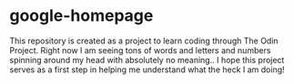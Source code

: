 # google-homepage 
This repository is created as a project to learn coding through The Odin Project. Right now I am seeing tons of words and letters and numbers spinning around my head with absolutely no meaning.. I hope this project serves as a first step in helping me understand what the heck I am doing!
